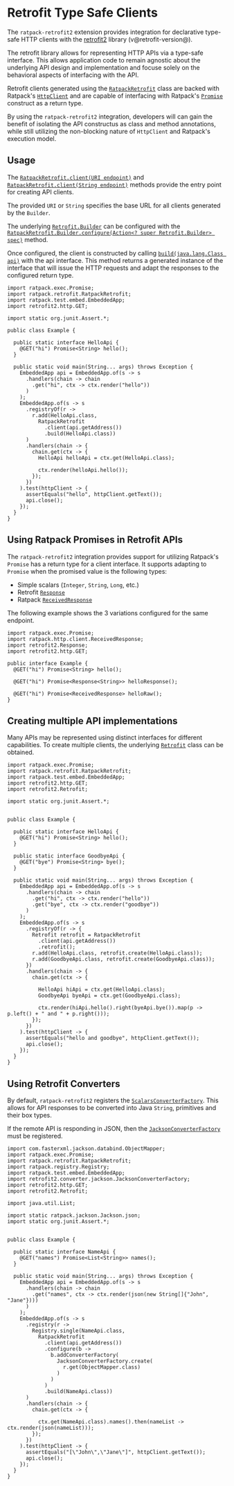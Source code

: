 # Retrofit Type Safe Clients

The `ratpack-retrofit2` extension provides integration for declarative type-safe HTTP clients with the [retrofit2](http://square.github.io/retrofit) library (v@retrofit-version@).

The retrofit library allows for representing HTTP APIs via a type-safe interface.
This allows application code to remain agnostic about the underlying API design and implementation and focuse solely on the 
behavioral aspects of interfacing with the API.

Retrofit clients generated using the [`RatpackRetrofit`](api/ratpack/retrofit/RatpackRetrofit.html) class are backed with
Ratpack's [`HttpClient`](api/ratpack/http/client/HttpClient.html) and are capable of interfacing with 
Ratpack's [`Promise`](api/ratpack/exec/Promise.html) construct as a return type.

By using the `ratpack-retrofit2` integration, developers will can gain the benefit of isolating the API constructus as
class and method annotations, while still utilizing the non-blocking nature of `HttpClient` and Ratpack's execution model.

## Usage

The [`RatpackRetrofit.client(URI endpoint)`](api/ratpack/retrofit/RatpackRetrofit.html#client-java.net.URI-) and 
[`RatpackRetrofit.client(String endpoint)`](api/ratpack/retrofit/RatpackRetrofit.html#client-java.lang.String-)
methods provide the entry point for creating API clients.

The provided `URI` or `String` specifies the base URL for all clients generated by the `Builder`.

The underlying [`Retrofit.Builder`](https://square.github.io/retrofit/2.x/retrofit/retrofit2/Retrofit.Builder.html) can be configured
with the [`RatpackRetrofit.Builder.configure(Action<? super Retrofit.Builder> spec)`](api/ratpack/retrofit/RatpackRetrofit.Builder.html#configure-ratpack.func.Action-) method.

Once configured, the client is constructed by calling [`build(java.lang.Class api)`](api/ratpack/retrofit/RatpackRetrofit.Builder.html#build-java.lang.Class-)
with the api interface. 
This method returns a generated instance of the interface that will issue the HTTP requests and adapt the responses to the
configured return type.

```language-java
import ratpack.exec.Promise;
import ratpack.retrofit.RatpackRetrofit;
import ratpack.test.embed.EmbeddedApp;
import retrofit2.http.GET;

import static org.junit.Assert.*;

public class Example {

  public static interface HelloApi {
    @GET("hi") Promise<String> hello();
  }

  public static void main(String... args) throws Exception {
    EmbeddedApp api = EmbeddedApp.of(s -> s
      .handlers(chain -> chain
        .get("hi", ctx -> ctx.render("hello"))
      )
    );
    EmbeddedApp.of(s -> s
      .registryOf(r -> 
        r.add(HelloApi.class,
          RatpackRetrofit
            .client(api.getAddress())
            .build(HelloApi.class))
      )
      .handlers(chain -> {
        chain.get(ctx -> {
          HelloApi helloApi = ctx.get(HelloApi.class);
            
          ctx.render(helloApi.hello());
        });
      })
    ).test(httpClient -> {
      assertEquals("hello", httpClient.getText());
      api.close();
    });
  }
}
```

## Using Ratpack Promises in Retrofit APIs

The `ratpack-retrofit2` integration provides support for utilizing Ratpack's `Promise` has a return type for a client interface.
It supports adapting to `Promise` when the promised value is the following types:

* Simple scalars (`Integer`, `String`, `Long`, etc.)
* Retrofit [`Response`](https://square.github.io/retrofit/2.x/retrofit/retrofit2/Response.html)
* Ratpack [`ReceivedResponse`](api/ratpack/http/client/ReceivedResponse.html)

The following example shows the 3 variations configured for the same endpoint.

```language-java
import ratpack.exec.Promise;
import ratpack.http.client.ReceivedResponse;
import retrofit2.Response;
import retrofit2.http.GET;

public interface Example {
  @GET("hi") Promise<String> hello();
  
  @GET("hi") Promise<Response<String>> helloResponse();
  
  @GET("hi") Promise<ReceivedResponse> helloRaw();
}
```

## Creating multiple API implementations

Many APIs may be represented using distinct interfaces for different capabilities. 
To create multiple clients, the underlying [`Retrofit`](https://square.github.io/retrofit/2.x/retrofit/retrofit2/Retrofit.html) class can be obtained.

```language-java
import ratpack.exec.Promise;
import ratpack.retrofit.RatpackRetrofit;
import ratpack.test.embed.EmbeddedApp;
import retrofit2.http.GET;
import retrofit2.Retrofit;

import static org.junit.Assert.*;

  
public class Example {

  public static interface HelloApi {
    @GET("hi") Promise<String> hello();
  }
  
  public static interface GoodbyeApi {
    @GET("bye") Promise<String> bye();
  }

  public static void main(String... args) throws Exception {
    EmbeddedApp api = EmbeddedApp.of(s -> s
      .handlers(chain -> chain
        .get("hi", ctx -> ctx.render("hello"))
        .get("bye", ctx -> ctx.render("goodbye"))
      )
    );
    EmbeddedApp.of(s -> s
      .registryOf(r -> {
        Retrofit retrofit = RatpackRetrofit
          .client(api.getAddress())
          .retrofit();
        r.add(HelloApi.class, retrofit.create(HelloApi.class));
        r.add(GoodbyeApi.class, retrofit.create(GoodbyeApi.class));
      })
      .handlers(chain -> {
        chain.get(ctx -> {
            
          HelloApi hiApi = ctx.get(HelloApi.class);
          GoodbyeApi byeApi = ctx.get(GoodbyeApi.class);
            
          ctx.render(hiApi.hello().right(byeApi.bye()).map(p -> p.left() + " and " + p.right()));
        });
      })
    ).test(httpClient -> {
      assertEquals("hello and goodbye", httpClient.getText());
      api.close();
    });
  }
}
```

## Using Retrofit Converters

By default, `ratpack-retrofit2` registers the [`ScalarsConverterFactory`](http://square.github.io/retrofit/2.x/converter-scalars/retrofit2/converter/scalars/ScalarsConverterFactory.html).
This allows for API responses to be converted into Java `String`, primitives and their box types.

If the remote API is responding in JSON, then the [`JacksonConverterFactory`](http://square.github.io/retrofit/2.x/converter-jackson/retrofit2/converter/jackson/JacksonConverterFactory.html) must be registered.

```language-java
import com.fasterxml.jackson.databind.ObjectMapper;
import ratpack.exec.Promise;
import ratpack.retrofit.RatpackRetrofit;
import ratpack.registry.Registry;
import ratpack.test.embed.EmbeddedApp;
import retrofit2.converter.jackson.JacksonConverterFactory;
import retrofit2.http.GET;
import retrofit2.Retrofit;

import java.util.List;

import static ratpack.jackson.Jackson.json;
import static org.junit.Assert.*;

  
public class Example {

  public static interface NameApi {
    @GET("names") Promise<List<String>> names();
  }

  public static void main(String... args) throws Exception {
    EmbeddedApp api = EmbeddedApp.of(s -> s
      .handlers(chain -> chain
        .get("names", ctx -> ctx.render(json(new String[]{"John", "Jane"})))
      )
    );
    EmbeddedApp.of(s -> s
      .registry(r -> 
        Registry.single(NameApi.class, 
          RatpackRetrofit
            .client(api.getAddress())
            .configure(b -> 
              b.addConverterFactory(
                JacksonConverterFactory.create(
                  r.get(ObjectMapper.class)
                )
              )
            )
            .build(NameApi.class))
      )
      .handlers(chain -> {
        chain.get(ctx -> {
            
          ctx.get(NameApi.class).names().then(nameList -> ctx.render(json(nameList)));  
        });
      })
    ).test(httpClient -> {
      assertEquals("[\"John\",\"Jane\"]", httpClient.getText());
      api.close();
    });
  }
}
```



